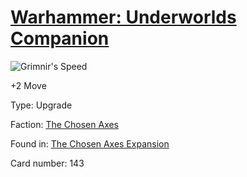 # [Warhammer: Underworlds Companion](https://guidokessels.github.io/wh-underworlds)

  

![Grimnir's Speed](https://warhammerunderworlds.com/wp-content/uploads/sites/6/2018/02/143_ENG.png)

+2 Move

Type: Upgrade

Faction: [The Chosen Axes](https://guidokessels.github.io/wh-underworlds/factions/the-chosen-axes)

Found in: [The Chosen Axes Expansion](https://guidokessels.github.io/wh-underworlds/locations/the-chosen-axes-expansion)

Card number: 143
